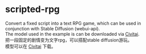 # scripted-rpg
Convert a fixed script into a text RPG game, which can be used in conjunction with Stable Diffusion (webui-api).   
The model used in the example is can be downloaded via [Civitai](https://civitai.com/models/77341/table-rpg-call-of-cthulhu-mothership-old-style-photos).  
把一段固定的剧情变为文字rpg，可以搭配stable diffusion游玩。  
模型可以在 [Civitai](https://civitai.com/models/77341/table-rpg-call-of-cthulhu-mothership-old-style-photos) 下载。
